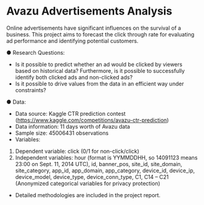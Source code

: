 # Avazu Advertisements Analysis
Online advertisements have significant influences on the survival of a business. This project aims to forecast the click through rate for evaluating ad performance and identifying potential customers.

● Research Questions:

* Is it possible to predict whether an ad would be clicked by viewers based on historical data? Furthermore, is it possible to successfully identify both clicked ads and non-clicked ads?
* Is it possible to drive values from the data in an efficient way under constraints? 

● Data:

* Data source: Kaggle CTR prediction contest  
    (https://www.kaggle.com/competitions/avazu-ctr-prediction)
* Data information: 11 days worth of Avazu data 
* Sample size: 45006431 observations
* Variables:
1. Dependent variable: click (0/1 for non-click/click)
2. Independent variables: hour (format is YYMMDDHH, so 14091123 means 23:00 on Sept. 11, 2014 UTC), id, banner_pos, site_id, site_domain, site_category, app_id, app_domain, app_category, device_id, device_ip, device_model, device_type, device_conn_type, C1, C14 – C21 (Anonymized categorical variables for privacy protection)

* Detailed methodologies are included in the project report.
